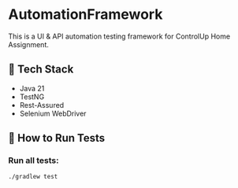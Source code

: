 # AutomationFramework

This is a UI & API automation testing framework for ControlUp Home Assignment.

## 🔧 Tech Stack

- Java 21
- TestNG
- Rest-Assured
- Selenium WebDriver

## 🧪 How to Run Tests

### Run all tests:
```bash
./gradlew test
